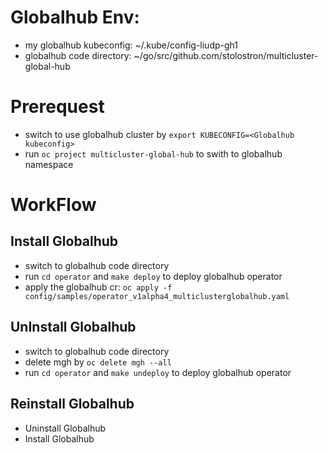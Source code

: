 # Globalhub Env:
- my globalhub kubeconfig: ~/.kube/config-liudp-gh1
- globalhub code directory: ~/go/src/github.com/stolostron/multicluster-global-hub

# Prerequest
- switch to use globalhub cluster by `export KUBECONFIG=<Globalhub kubeconfig>`
- run `oc project multicluster-global-hub` to swith to globalhub namespace

# WorkFlow
## Install Globalhub
- switch to globalhub code directory
- run `cd operator` and  `make deploy` to deploy globalhub operator
- apply the globalhub cr: `oc apply -f config/samples/operator_v1alpha4_multiclusterglobalhub.yaml`

## UnInstall Globalhub
- switch to globalhub code directory
- delete mgh by `oc delete mgh --all`
- run `cd operator` and  `make undeploy` to deploy globalhub operator

## Reinstall Globalhub
- Uninstall Globalhub 
- Install Globalhub
